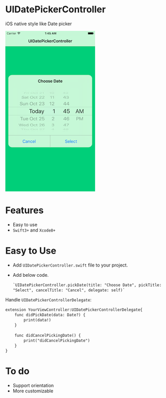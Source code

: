 # UIDatePickerController
iOS native style like Date picker

[![UIDatePickerController](https://github.com/ZaidPathan/UIDatePickerController/blob/master/demo.png)](https://github.com/ZaidPathan/UIDatePickerController)

# Features
- Easy to use
- `Swift3+` and `Xcode8+`


# Easy to Use
- Add `UIDatePickerController.swift` file to your project.
- Add below code.

      `UIDatePickerController.pickDate(title: "Choose Date", pickTitle: "Select", cancelTitle: "Cancel", delegate: self)`
      
Handle `UIDatePickerControllerDelegate`:
    
    extension YourViewController:UIDatePickerControllerDelegate{
        func didPickDate(data: Date?) {
            print(data!)
        }
    
        func didCancelPickingDate() {
            print("didCancelPickingDate")
        }
    }


# To do
- Support orientation
- More customizable
